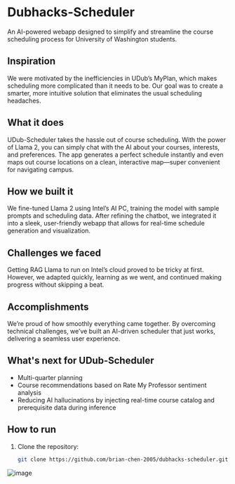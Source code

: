 # Dubhacks-Scheduler

An AI-powered webapp designed to simplify and streamline the course scheduling process for University of Washington students.

## Inspiration
We were motivated by the inefficiencies in UDub’s MyPlan, which makes scheduling more complicated than it needs to be. Our goal was to create a smarter, more intuitive solution that eliminates the usual scheduling headaches.

## What it does
UDub-Scheduler takes the hassle out of course scheduling. With the power of Llama 2, you can simply chat with the AI about your courses, interests, and preferences. The app generates a perfect schedule instantly and even maps out course locations on a clean, interactive map—super convenient for navigating campus.

## How we built it
We fine-tuned Llama 2 using Intel’s AI PC, training the model with sample prompts and scheduling data. After refining the chatbot, we integrated it into a sleek, user-friendly webapp that allows for real-time schedule generation and visualization.

## Challenges we faced
Getting RAG Llama to run on Intel’s cloud proved to be tricky at first. However, we adapted quickly, learning as we went, and continued making progress without skipping a beat.

## Accomplishments
We’re proud of how smoothly everything came together. By overcoming technical challenges, we’ve built an AI-driven scheduler that just works, delivering a seamless user experience.

## What's next for UDub-Scheduler
- Multi-quarter planning
- Course recommendations based on Rate My Professor sentiment analysis
- Reducing AI hallucinations by injecting real-time course catalog and prerequisite data during inference

## How to run
1. Clone the repository:
   ```bash
   git clone https://github.com/brian-chen-2005/dubhacks-scheduler.git
![image](https://github.com/user-attachments/assets/86ed0881-d5e4-4d8b-82e1-1979d9538e76)
